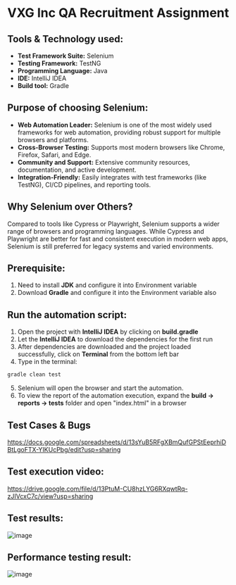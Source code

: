 # VXG Inc QA Recruitment Assignment

## Tools & Technology used:
- **Test Framework Suite:** Selenium
- **Testing Framework:** TestNG
- **Programming Language:** Java
- **IDE:** IntelliJ IDEA
- **Build tool:** Gradle

## Purpose of choosing Selenium:
- **Web Automation Leader:** Selenium is one of the most widely used frameworks for web automation, providing robust support for multiple browsers and platforms.
- **Cross-Browser Testing:** Supports most modern browsers like Chrome, Firefox, Safari, and Edge.
- **Community and Support:** Extensive community resources, documentation, and active development.
- **Integration-Friendly:** Easily integrates with test frameworks (like TestNG), CI/CD pipelines, and reporting tools.

## Why Selenium over Others?
Compared to tools like Cypress or Playwright, Selenium supports a wider range of browsers and programming languages.
While Cypress and Playwright are better for fast and consistent execution in modern web apps, Selenium is still preferred for legacy systems and varied environments.

## Prerequisite:
1. Need to install **JDK** and configure it into Environment variable
2. Download **Gradle** and configure it into the Environment variable also

## Run the automation script:
1. Open the project with **IntelliJ IDEA** by clicking on **build.gradle**
2. Let the **IntelliJ IDEA** to download the dependencies for the first run
3. After dependencies are downloaded and the project loaded successfully, click on **Terminal** from the bottom left bar
4. Type in the terminal:

```bash
gradle clean test
```
5. Selenium will open the browser and start the automation.
6. To view the report of the automation execution, expand the **build -> reports -> tests** folder and open "index.html" in a browser

## Test Cases & Bugs
https://docs.google.com/spreadsheets/d/13sYuB5RFgXBmQufGPStEeprhiDBtLgoFTX-YIKUcPbg/edit?usp=sharing

## Test execution video:
https://drive.google.com/file/d/13PtuM-CU8hzLYG6RXqwtRq-zJIVcxC7c/view?usp=sharing

## Test results:
![image](https://github.com/user-attachments/assets/d57640ee-90dc-455c-95fd-37c373e3164c)

## Performance testing result:
![image](https://github.com/user-attachments/assets/0e3abeb7-1527-44c1-84d7-51d4147f8162)

